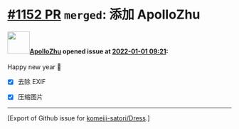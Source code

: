 # [\#1152 PR](https://github.com/komeiji-satori/Dress/pull/1152) `merged`: 添加 ApolloZhu

#### <img src="https://avatars.githubusercontent.com/u/10842684?u=d70ae092dcc3fd168642e8352a8723014817bca7&v=4" width="50">[ApolloZhu](https://github.com/ApolloZhu) opened issue at [2022-01-01 09:21](https://github.com/komeiji-satori/Dress/pull/1152):

Happy new year 🎊 

- [x] 去除 EXIF
- [x] 压缩图片




-------------------------------------------------------------------------------



[Export of Github issue for [komeiji-satori/Dress](https://github.com/komeiji-satori/Dress).]
